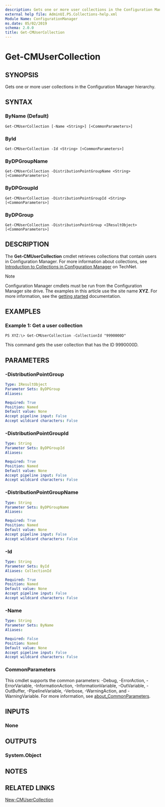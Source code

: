 ```yaml
---
description: Gets one or more user collections in the Configuration Manager hierarchy.
external help file: AdminUI.PS.Collections-help.xml
Module Name: ConfigurationManager
ms.date: 05/02/2019
schema: 2.0.0
title: Get-CMUserCollection
---
```


# Get-CMUserCollection

## SYNOPSIS
Gets one or more user collections in the Configuration Manager hierarchy.

## SYNTAX

### ByName (Default)
```
Get-CMUserCollection [-Name <String>] [<CommonParameters>]
```

### ById
```
Get-CMUserCollection -Id <String> [<CommonParameters>]
```

### ByDPGroupName
```
Get-CMUserCollection -DistributionPointGroupName <String> [<CommonParameters>]
```

### ByDPGroupId
```
Get-CMUserCollection -DistributionPointGroupId <String> [<CommonParameters>]
```

### ByDPGroup
```
Get-CMUserCollection -DistributionPointGroup <IResultObject> [<CommonParameters>]
```

## DESCRIPTION
The **Get-CMUserCollection** cmdlet retrieves collections that contain users in Configuration Manager.
For more information about collections, see [Introduction to Collections in Configuration Manager](/previous-versions/system-center/system-center-2012-R2/gg682177(v=technet.10)) on TechNet.

> [!NOTE]
> Configuration Manager cmdlets must be run from the Configuration Manager site drive.
> The examples in this article use the site name **XYZ**. For more information, see the
> [getting started](/powershell/sccm/overview) documentation.

## EXAMPLES

### Example 1: Get a user collection
```
PS XYZ:\> Get-CMUserCollection -CollectionId "9990000D"
```

This command gets the user collection that has the ID 9990000D.

## PARAMETERS

### -DistributionPointGroup
```yaml
Type: IResultObject
Parameter Sets: ByDPGroup
Aliases:

Required: True
Position: Named
Default value: None
Accept pipeline input: False
Accept wildcard characters: False
```

### -DistributionPointGroupId
```yaml
Type: String
Parameter Sets: ByDPGroupId
Aliases:

Required: True
Position: Named
Default value: None
Accept pipeline input: False
Accept wildcard characters: False
```

### -DistributionPointGroupName
```yaml
Type: String
Parameter Sets: ByDPGroupName
Aliases:

Required: True
Position: Named
Default value: None
Accept pipeline input: False
Accept wildcard characters: False
```

### -Id
```yaml
Type: String
Parameter Sets: ById
Aliases: CollectionId

Required: True
Position: Named
Default value: None
Accept pipeline input: False
Accept wildcard characters: False
```

### -Name
```yaml
Type: String
Parameter Sets: ByName
Aliases:

Required: False
Position: Named
Default value: None
Accept pipeline input: False
Accept wildcard characters: False
```

### CommonParameters
This cmdlet supports the common parameters: -Debug, -ErrorAction, -ErrorVariable, -InformationAction, -InformationVariable, -OutVariable, -OutBuffer, -PipelineVariable, -Verbose, -WarningAction, and -WarningVariable. For more information, see [about_CommonParameters](http://go.microsoft.com/fwlink/?LinkID=113216).

## INPUTS

### None

## OUTPUTS

### System.Object
## NOTES

## RELATED LINKS

[New-CMUserCollection](New-CMUserCollection.md)


